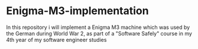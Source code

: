 # Enigma-M3-implementation
In this repository i will implement a Enigma M3 machine which was used by the German during World War 2, as part of a "Software Safely" course in my 4th year of my software engineer studies
